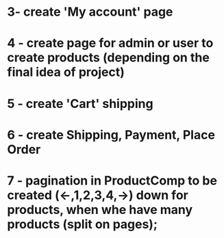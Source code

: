 
# 3- create 'My account' page 
# 4 - create page for admin or user to create products (depending on the final idea of project)
# 5 - create 'Cart' shipping
# 6 - create Shipping, Payment, Place Order 
# 7 - pagination in ProductComp to be created (<-,1,2,3,4,->) down for products, when whe have many products (split on pages);